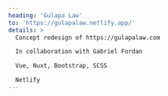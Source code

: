 ```yaml
---
heading: 'Gulapa Law'
to: 'https://gulapalaw.netlify.app/'
details: >
  Concept redesign of https://gulapalaw.com

  In collaboration with Gabriel Fordan

  Vue, Nuxt, Bootstrap, SCSS

  Netlify
---
```


